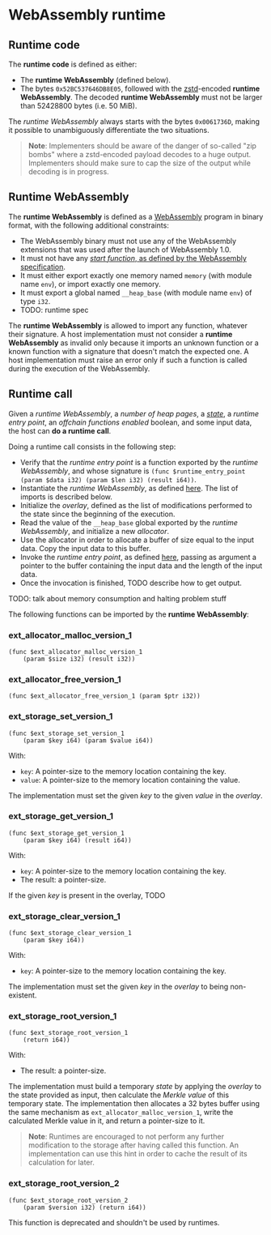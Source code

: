 # WebAssembly runtime

## Runtime code

The **runtime code** is defined as either:

- The **runtime WebAssembly** (defined below).
- The bytes `0x52BC537646DB8E05`, followed with the [zstd](https://datatracker.ietf.org/doc/html/rfc8878)-encoded **runtime WebAssembly**. The decoded **runtime WebAssembly** must not be larger than 52428800 bytes (i.e. 50 MiB).

The *runtime WebAssembly* always starts with the bytes `0x0061736D`, making it possible to unambiguously differentiate the two situations.

> **Note**: Implementers should be aware of the danger of so-called "zip bombs" where a zstd-encoded payload decodes to a huge output. Implementers should make sure to cap the size of the output while decoding is in progress.

## Runtime WebAssembly

The **runtime WebAssembly** is defined as a [WebAssembly](https://webassembly.github.io/spec/) program in binary format, with the following additional constraints:

- The WebAssembly binary must not use any of the WebAssembly extensions that was used after the launch of WebAssembly 1.0.
- It must not have any [*start function*, as defined by the WebAssembly specification](https://webassembly.github.io/spec/core/bikeshed/#start-function%E2%91%A0).
- It must either export exactly one memory named `memory` (with module name `env`), or import exactly one memory.
- It must export a global named `__heap_base` (with module name `env`) of type `i32`.
- TODO: runtime spec

The **runtime WebAssembly** is allowed to import any function, whatever their signature. A host implementation must not consider a **runtime WebAssembly** as invalid only because it imports an unknown function or a known function with a signature that doesn't match the expected one. A host implementation must raise an error only if such a function is called during the execution of the WebAssembly.

## Runtime call

Given a *runtime WebAssembly*, a *number of heap pages*, a [*state*](state.md), a *runtime entry point*, an *offchain functions enabled* boolean, and some input data, the host can **do a runtime call**.

Doing a runtime call consists in the following step:

- Verify that the *runtime entry point* is a function exported by the *runtime WebAssembly*, and whose signature is `(func $runtime_entry_point (param $data i32) (param $len i32) (result i64))`.
- Instantiate the *runtime WebAssembly*, as defined [here](https://webassembly.github.io/spec/core/bikeshed/#instantiation%E2%91%A1). The list of imports is described below.
- Initialize the *overlay*, defined as the list of modifications performed to the state since the beginning of the execution.
- Read the value of the `__heap_base` global exported by the *runtime WebAssembly*, and initialize a new *allocator*.
- Use the allocator in order to allocate a buffer of size equal to the input data. Copy the input data to this buffer.
- Invoke the *runtime entry point*, as defined [here](https://webassembly.github.io/spec/core/bikeshed/#invocation%E2%91%A1), passing as argument a pointer to the buffer containing the input data and the length of the input data.
- Once the invocation is finished, TODO describe how to get output.

TODO: talk about memory consumption and halting problem stuff

The following functions can be imported by the **runtime WebAssembly**:

### ext_allocator_malloc_version_1

```
(func $ext_allocator_malloc_version_1
    (param $size i32) (result i32))
```

### ext_allocator_free_version_1

```
(func $ext_allocator_free_version_1 (param $ptr i32))
```

### ext_storage_set_version_1

```
(func $ext_storage_set_version_1
    (param $key i64) (param $value i64))
```

With:

- `key`: A pointer-size to the memory location containing the key.
- `value`: A pointer-size to the memory location containing the value.

The implementation must set the given *key* to the given *value* in the *overlay*.

### ext_storage_get_version_1

```
(func $ext_storage_get_version_1
    (param $key i64) (result i64))
```

With:

- `key`: A pointer-size to the memory location containing the key.
- The result: a pointer-size.

If the given *key* is present in the overlay, TODO

### ext_storage_clear_version_1

```
(func $ext_storage_clear_version_1
    (param $key i64))
```

With:

- `key`: A pointer-size to the memory location containing the key.

The implementation must set the given *key* in the *overlay* to being non-existent.

### ext_storage_root_version_1

```
(func $ext_storage_root_version_1
    (return i64))
```

With:

- The result: a pointer-size.

The implementation must build a temporary *state* by applying the *overlay* to the state provided as input, then calculate the *Merkle value* of this temporary state.
The implementation then allocates a 32 bytes buffer using the same mechanism as `ext_allocator_malloc_version_1`, write the calculated Merkle value in it, and return a pointer-size to it.

> **Note**: Runtimes are encouraged to not perform any further modification to the storage after having called this function. An implementation can use this hint in order to cache the result of its calculation for later.

### ext_storage_root_version_2

```
(func $ext_storage_root_version_2
    (param $version i32) (return i64))
```

This function is deprecated and shouldn't be used by runtimes.
